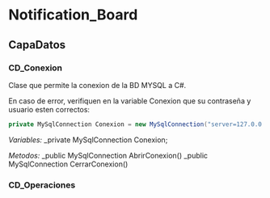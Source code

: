 # Notification_Board

## CapaDatos
### CD_Conexion
Clase que permite la conexion de la BD MYSQL a C#.

En caso de error, verifiquen en la variable Conexion que su contraseña y usuario esten correctos:
```csharp
private MySqlConnection Conexion = new MySqlConnection("server=127.0.0.1; database=escuela; Uid=root; pwd=root;");
```
*Variables:*
_private MySqlConnection Conexion;

*Metodos:*
_public MySqlConnection AbrirConexion()
_public MySqlConnection CerrarConexion()

### CD_Operaciones


